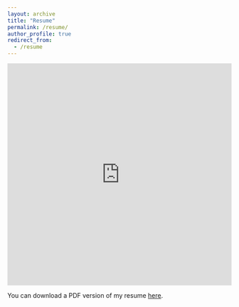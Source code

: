 ```yaml
---
layout: archive
title: "Resume"
permalink: /resume/
author_profile: true
redirect_from:
  - /resume
---
```


<iframe src="https://ethanlanders.github.io/files/Resume_EthanLanders.pdf" width="100%" height="500" frameborder="no" border="0" marginwidth="0" marginheight="0"></iframe>

You can download a PDF version of my resume [here](https://ethanlanders.github.io/files/Resume_EthanLanders.pdf).